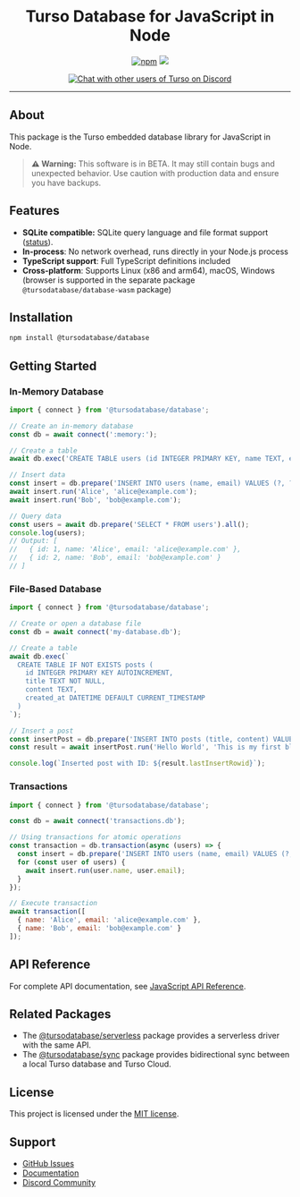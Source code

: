 <p align="center">
  <h1 align="center">Turso Database for JavaScript in Node</h1>
</p>

<p align="center">
  <a title="JavaScript" target="_blank" href="https://www.npmjs.com/package/@tursodatabase/database"><img alt="npm" src="https://img.shields.io/npm/v/@tursodatabase/database"></a>
  <a title="MIT" target="_blank" href="https://github.com/tursodatabase/turso/blob/main/LICENSE.md"><img src="http://img.shields.io/badge/license-MIT-orange.svg?style=flat-square"></a>
</p>
<p align="center">
  <a title="Users Discord" target="_blank" href="https://tur.so/discord"><img alt="Chat with other users of Turso on Discord" src="https://img.shields.io/discord/933071162680958986?label=Discord&logo=Discord&style=social"></a>
</p>

---

## About

This package is the Turso embedded database library for JavaScript in Node.

> **⚠️ Warning:** This software is in BETA. It may still contain bugs and unexpected behavior. Use caution with production data and ensure you have backups.

## Features

- **SQLite compatible:** SQLite query language and file format support ([status](https://github.com/tursodatabase/turso/blob/main/COMPAT.md)).
- **In-process**: No network overhead, runs directly in your Node.js process
- **TypeScript support**: Full TypeScript definitions included
- **Cross-platform**: Supports Linux (x86 and arm64), macOS, Windows (browser is supported in the separate package `@tursodatabase/database-wasm` package)

## Installation

```bash
npm install @tursodatabase/database
```

## Getting Started

### In-Memory Database

```javascript
import { connect } from '@tursodatabase/database';

// Create an in-memory database
const db = await connect(':memory:');

// Create a table
await db.exec('CREATE TABLE users (id INTEGER PRIMARY KEY, name TEXT, email TEXT)');

// Insert data
const insert = db.prepare('INSERT INTO users (name, email) VALUES (?, ?)');
await insert.run('Alice', 'alice@example.com');
await insert.run('Bob', 'bob@example.com');

// Query data
const users = await db.prepare('SELECT * FROM users').all();
console.log(users);
// Output: [
//   { id: 1, name: 'Alice', email: 'alice@example.com' },
//   { id: 2, name: 'Bob', email: 'bob@example.com' }
// ]
```

### File-Based Database

```javascript
import { connect } from '@tursodatabase/database';

// Create or open a database file
const db = await connect('my-database.db');

// Create a table
await db.exec(`
  CREATE TABLE IF NOT EXISTS posts (
    id INTEGER PRIMARY KEY AUTOINCREMENT,
    title TEXT NOT NULL,
    content TEXT,
    created_at DATETIME DEFAULT CURRENT_TIMESTAMP
  )
`);

// Insert a post
const insertPost = db.prepare('INSERT INTO posts (title, content) VALUES (?, ?)');
const result = await insertPost.run('Hello World', 'This is my first blog post!');

console.log(`Inserted post with ID: ${result.lastInsertRowid}`);
```

### Transactions

```javascript
import { connect } from '@tursodatabase/database';

const db = await connect('transactions.db');

// Using transactions for atomic operations
const transaction = db.transaction(async (users) => {
  const insert = db.prepare('INSERT INTO users (name, email) VALUES (?, ?)');
  for (const user of users) {
    await insert.run(user.name, user.email);
  }
});

// Execute transaction
await transaction([
  { name: 'Alice', email: 'alice@example.com' },
  { name: 'Bob', email: 'bob@example.com' }
]);
```

## API Reference

For complete API documentation, see [JavaScript API Reference](../../../../docs/javascript-api-reference.md).

## Related Packages

* The [@tursodatabase/serverless](https://www.npmjs.com/package/@tursodatabase/serverless) package provides a serverless driver with the same API.
* The [@tursodatabase/sync](https://www.npmjs.com/package/@tursodatabase/sync) package provides bidirectional sync between a local Turso database and Turso Cloud. 

## License

This project is licensed under the [MIT license](../../LICENSE.md).

## Support

- [GitHub Issues](https://github.com/tursodatabase/turso/issues)
- [Documentation](https://docs.turso.tech)
- [Discord Community](https://tur.so/discord)
